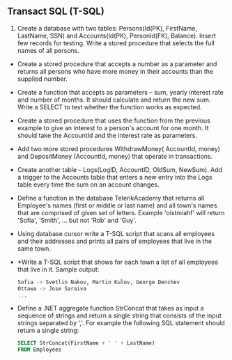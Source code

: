 ## Transact SQL (T-SQL)

1. Create a database with two tables: Persons(Id(PK), FirstName, LastName, SSN) and Accounts(Id(PK), PersonId(FK), Balance). Insert few records for testing. Write a stored procedure that selects the full names of all persons.
* Create a stored procedure that accepts a number as a parameter and returns all persons who have more money in their accounts than the supplied number.
* Create a function that accepts as parameters – sum, yearly interest rate and number of months. It should calculate and return the new sum. Write a SELECT to test whether the function works as expected.
* Create a stored procedure that uses the function from the previous example to give an interest to a person's account for one month. It should take the AccountId and the interest rate as parameters.
* Add two more stored procedures WithdrawMoney( AccountId, money) and DepositMoney (AccountId, money) that operate in transactions.
* Create another table – Logs(LogID, AccountID, OldSum, NewSum). Add a trigger to the Accounts table that enters a new entry into the Logs table every time the sum on an account changes.
* Define a function in the database TelerikAcademy that returns all Employee's names (first or middle or last name) and all town's names that are comprised of given set of letters. Example 'oistmiahf' will return 'Sofia', 'Smith', … but not 'Rob' and 'Guy'.
* Using database cursor write a T-SQL script that scans all employees and their addresses and prints all pairs of employees that live in the same town.
* *Write a T-SQL script that shows for each town a list of all employees that live in it. Sample output:

    ```sql
    Sofia -> Svetlin Nakov, Martin Kulov, George Denchev
    Ottawa -> Jose Saraiva
    ...
    ```
* Define a .NET aggregate function StrConcat that takes as input a sequence of strings and return a single string that consists of the input strings separated by ','. For example the following SQL statement should return a single string: 

    ```sql
    SELECT StrConcat(FirstName + ' ' + LastName) 
    FROM Employees
    ```

